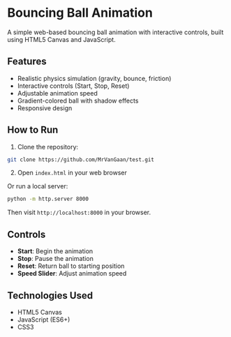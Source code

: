# Bouncing Ball Animation

A simple web-based bouncing ball animation with interactive controls, built using HTML5 Canvas and JavaScript.

## Features

- Realistic physics simulation (gravity, bounce, friction)
- Interactive controls (Start, Stop, Reset)
- Adjustable animation speed
- Gradient-colored ball with shadow effects
- Responsive design

## How to Run

1. Clone the repository:
```bash
git clone https://github.com/MrVanGaan/test.git
```

2. Open `index.html` in your web browser

Or run a local server:
```bash
python -m http.server 8000
```
Then visit `http://localhost:8000` in your browser.

## Controls

- **Start**: Begin the animation
- **Stop**: Pause the animation
- **Reset**: Return ball to starting position
- **Speed Slider**: Adjust animation speed

## Technologies Used

- HTML5 Canvas
- JavaScript (ES6+)
- CSS3 